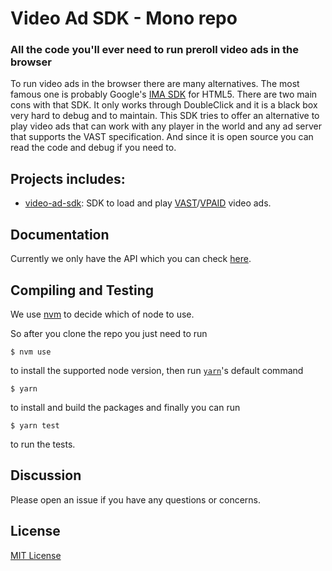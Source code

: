 # Video Ad SDK - Mono repo
### All the code you'll ever need to run preroll video ads in the browser

To run video ads in the browser there are many alternatives. The most famous one is probably Google's [IMA SDK](https://developers.google.com/interactive-media-ads/docs/sdks/html5/) for HTML5. There are two main cons with that SDK. It only works through DoubleClick and it is a black box very hard to debug and to maintain. This SDK tries to offer an alternative to play video ads that can work with any player in the world and any ad server that supports the VAST specification. And since it is open source you can read the code and debug if you need to.

## Projects includes:
* [video-ad-sdk](https://github.com/MailOnline/mol-video-ad-sdk/tree/next-release/packages/video-ad-sdk): SDK to load and play [VAST](https://www.iab.com/guidelines/digital-video-ad-serving-template-vast-4-0/)/[VPAID](https://www.iab.com/guidelines/digital-video-player-ad-interface-definitions-vpaid-compliance/) video ads.

## Documentation
Currently we only have the API which you can check [here](https://mailonline.github.io/mol-video-ad-sdk/index.html).

## Compiling and Testing
We use [nvm](https://github.com/creationix/nvm) to decide which of node to use.

So after you clone the repo you just need to run
```
$ nvm use
```
to install the supported node version, then run [`yarn`](https://yarnpkg.com/lang/en/docs/cli/#toc-default-command)'s default command
```
$ yarn
```
to install and build the packages and finally you can run
```
$ yarn test
```
to run the tests.

## Discussion

Please open an issue if you have any questions or concerns.

## License
[MIT License](https://opensource.org/licenses/MIT)